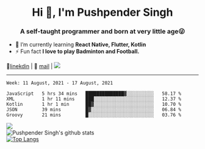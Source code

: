 <h1 align="center">Hi 👋, I'm Pushpender Singh</h1>
<h3 align="center">A self-taught programmer and born at very little age😜</h3>

- 🌱 I’m currently learning **React Native, Flutter, Kotlin**
- ⚡ Fun fact **I love to play Badminton and Football.**

👔[linekdin](https://www.linkedin.com/in/pushpender-singh-240061202/) | 📧 [mail](mailto:pushpendersingh694@gmail.com) | ![](https://komarev.com/ghpvc/?username=pushpender-singh-ap&color=blue)


---

<!--START_SECTION:waka-->
```text
Week: 11 August, 2021 - 17 August, 2021

JavaScript   5 hrs 34 mins   ██████████████▓░░░░░░░░░░   58.17 % 
XML          1 hr 11 mins    ███░░░░░░░░░░░░░░░░░░░░░░   12.37 % 
Kotlin       1 hr 1 min      ██▓░░░░░░░░░░░░░░░░░░░░░░   10.70 % 
JSON         39 mins         █▓░░░░░░░░░░░░░░░░░░░░░░░   06.84 % 
Groovy       21 mins         █░░░░░░░░░░░░░░░░░░░░░░░░   03.76 % 
```
<!--END_SECTION:waka-->

<img align="left" src="https://github-readme-streak-stats.herokuapp.com/?user=pushpender-singh-ap&theme=dark" /></br>
![Pushpender Singh's github stats](https://github-readme-stats.vercel.app/api?username=pushpender-singh-ap&show_icons=true&theme=radical&count_private=true)</br>
[![Top Langs](https://github-readme-stats.vercel.app/api/top-langs/?username=pushpender-singh-ap&theme=radical)](https://github.com/pushpender-singh-ap/github-readme-stats)
